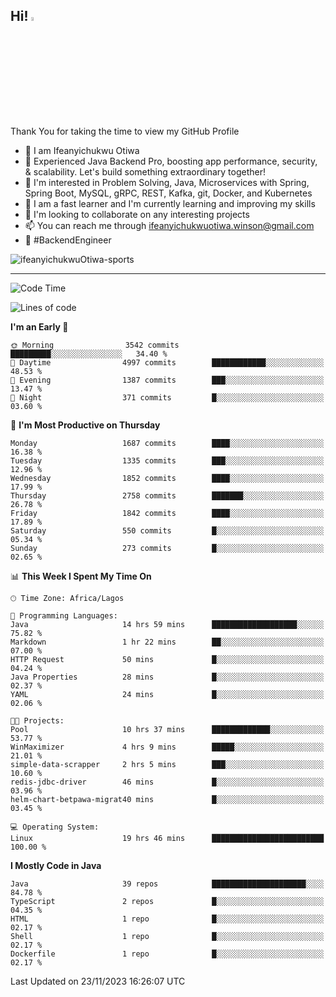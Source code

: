 <!-- BLOG-POST-LIST:START --><!-- BLOG-POST-LIST:END -->

## Hi! <img src="https://media.giphy.com/media/hvRJCLFzcasrR4ia7z/giphy.gif" width="4%"> 

Thank You for taking the time to view my GitHub Profile

- 👋 I am Ifeanyichukwu Otiwa
- 🚀 Experienced Java Backend Pro, boosting app performance, security, & scalability. Let's build something extraordinary together!
- 👀 I'm interested in Problem Solving, Java, Microservices with Spring, Spring Boot, MySQL, gRPC, REST, Kafka, git, Docker, and Kubernetes
- 🌱 I am a fast learner and I'm currently learning and improving my skills
- 💞️ I'm looking to collaborate on any interesting projects
- 📫 You can reach me through ifeanyichukwuotiwa.winson@gmail.com
- 🚀 #BackendEngineer

<p align="left" marginTop="10px"> <img src="https://komarev.com/ghpvc/?username=ifeanyichukwuOtiwa-sports&label=Profile%20views&color=0e75b6&style=for-the-badge" alt="ifeanyichukwuOtiwa-sports" /> </p>

***

<!--START_SECTION:waka-->
![Code Time](http://img.shields.io/badge/Code%20Time-1%2C956%20hrs%2038%20mins-blue)

![Lines of code](https://img.shields.io/badge/From%20Hello%20World%20I%27ve%20Written-4.0%20million%20lines%20of%20code-blue)

**I'm an Early 🐤** 

```text
🌞 Morning                3542 commits        █████████░░░░░░░░░░░░░░░░   34.40 % 
🌆 Daytime                4997 commits        ████████████░░░░░░░░░░░░░   48.53 % 
🌃 Evening                1387 commits        ███░░░░░░░░░░░░░░░░░░░░░░   13.47 % 
🌙 Night                  371 commits         █░░░░░░░░░░░░░░░░░░░░░░░░   03.60 % 
```
📅 **I'm Most Productive on Thursday** 

```text
Monday                   1687 commits        ████░░░░░░░░░░░░░░░░░░░░░   16.38 % 
Tuesday                  1335 commits        ███░░░░░░░░░░░░░░░░░░░░░░   12.96 % 
Wednesday                1852 commits        ████░░░░░░░░░░░░░░░░░░░░░   17.99 % 
Thursday                 2758 commits        ███████░░░░░░░░░░░░░░░░░░   26.78 % 
Friday                   1842 commits        ████░░░░░░░░░░░░░░░░░░░░░   17.89 % 
Saturday                 550 commits         █░░░░░░░░░░░░░░░░░░░░░░░░   05.34 % 
Sunday                   273 commits         █░░░░░░░░░░░░░░░░░░░░░░░░   02.65 % 
```


📊 **This Week I Spent My Time On** 

```text
🕑︎ Time Zone: Africa/Lagos

💬 Programming Languages: 
Java                     14 hrs 59 mins      ███████████████████░░░░░░   75.82 % 
Markdown                 1 hr 22 mins        ██░░░░░░░░░░░░░░░░░░░░░░░   07.00 % 
HTTP Request             50 mins             █░░░░░░░░░░░░░░░░░░░░░░░░   04.24 % 
Java Properties          28 mins             █░░░░░░░░░░░░░░░░░░░░░░░░   02.37 % 
YAML                     24 mins             █░░░░░░░░░░░░░░░░░░░░░░░░   02.06 % 

🐱‍💻 Projects: 
Pool                     10 hrs 37 mins      █████████████░░░░░░░░░░░░   53.77 % 
WinMaximizer             4 hrs 9 mins        █████░░░░░░░░░░░░░░░░░░░░   21.01 % 
simple-data-scrapper     2 hrs 5 mins        ███░░░░░░░░░░░░░░░░░░░░░░   10.60 % 
redis-jdbc-driver        46 mins             █░░░░░░░░░░░░░░░░░░░░░░░░   03.96 % 
helm-chart-betpawa-migrat40 mins             █░░░░░░░░░░░░░░░░░░░░░░░░   03.45 % 

💻 Operating System: 
Linux                    19 hrs 46 mins      █████████████████████████   100.00 % 
```

**I Mostly Code in Java** 

```text
Java                     39 repos            █████████████████████░░░░   84.78 % 
TypeScript               2 repos             █░░░░░░░░░░░░░░░░░░░░░░░░   04.35 % 
HTML                     1 repo              █░░░░░░░░░░░░░░░░░░░░░░░░   02.17 % 
Shell                    1 repo              █░░░░░░░░░░░░░░░░░░░░░░░░   02.17 % 
Dockerfile               1 repo              █░░░░░░░░░░░░░░░░░░░░░░░░   02.17 % 
```




 Last Updated on 23/11/2023 16:26:07 UTC
<!--END_SECTION:waka-->

<!--
<p align="center">
![trophy](https://github-profile-trophy.vercel.app/?username=ifeanyichukwuOtiwa-sports&theme=onedark) (https://github.com/ryo-ma/github-profile-trophy)
</p>
-->

<!---
ifeanyi-otiwa/ifeanyi-otiwa is a ✨ special ✨ repository because its `README.md` (this file) appears on your GitHub profile.
You can click the Preview link to take a look at your changes.
--->
